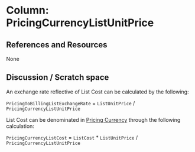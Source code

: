# Column: PricingCurrencyListUnitPrice

## References and Resources

None

## Discussion / Scratch space

An exchange rate reflective of List Cost can be calculated by the following:

`PricingToBillingListExchangeRate` = `ListUnitPrice` / `PricingCurrencyListUnitPrice`

List Cost can be denominated in [Pricing Currency](#pricingcurrency) through the following calculation:

`PricingCurrencyListCost` = `ListCost` * `ListUnitPrice` / `PricingCurrencyListUnitPrice`
